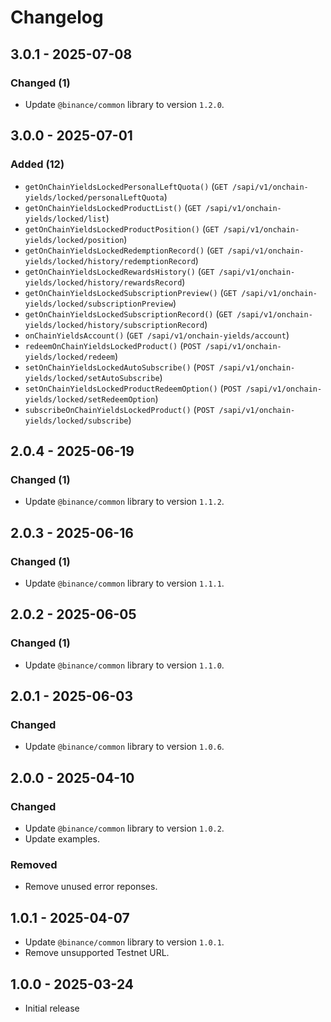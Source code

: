 # Changelog

## 3.0.1 - 2025-07-08

### Changed (1)

- Update `@binance/common` library to version `1.2.0`.

## 3.0.0 - 2025-07-01

### Added (12)

- `getOnChainYieldsLockedPersonalLeftQuota()` (`GET /sapi/v1/onchain-yields/locked/personalLeftQuota`)
- `getOnChainYieldsLockedProductList()` (`GET /sapi/v1/onchain-yields/locked/list`)
- `getOnChainYieldsLockedProductPosition()` (`GET /sapi/v1/onchain-yields/locked/position`)
- `getOnChainYieldsLockedRedemptionRecord()` (`GET /sapi/v1/onchain-yields/locked/history/redemptionRecord`)
- `getOnChainYieldsLockedRewardsHistory()` (`GET /sapi/v1/onchain-yields/locked/history/rewardsRecord`)
- `getOnChainYieldsLockedSubscriptionPreview()` (`GET /sapi/v1/onchain-yields/locked/subscriptionPreview`)
- `getOnChainYieldsLockedSubscriptionRecord()` (`GET /sapi/v1/onchain-yields/locked/history/subscriptionRecord`)
- `onChainYieldsAccount()` (`GET /sapi/v1/onchain-yields/account`)
- `redeemOnChainYieldsLockedProduct()` (`POST /sapi/v1/onchain-yields/locked/redeem`)
- `setOnChainYieldsLockedAutoSubscribe()` (`POST /sapi/v1/onchain-yields/locked/setAutoSubscribe`)
- `setOnChainYieldsLockedProductRedeemOption()` (`POST /sapi/v1/onchain-yields/locked/setRedeemOption`)
- `subscribeOnChainYieldsLockedProduct()` (`POST /sapi/v1/onchain-yields/locked/subscribe`)

## 2.0.4 - 2025-06-19

### Changed (1)

- Update `@binance/common` library to version `1.1.2`.

## 2.0.3 - 2025-06-16

### Changed (1)

- Update `@binance/common` library to version `1.1.1`.

## 2.0.2 - 2025-06-05

### Changed (1)

- Update `@binance/common` library to version `1.1.0`.

## 2.0.1 - 2025-06-03

### Changed

- Update `@binance/common` library to version `1.0.6`.

## 2.0.0 - 2025-04-10

### Changed

- Update `@binance/common` library to version `1.0.2`.
- Update examples.

### Removed

- Remove unused error reponses.

## 1.0.1 - 2025-04-07

- Update `@binance/common` library to version `1.0.1`.
- Remove unsupported Testnet URL.

## 1.0.0 - 2025-03-24

- Initial release
